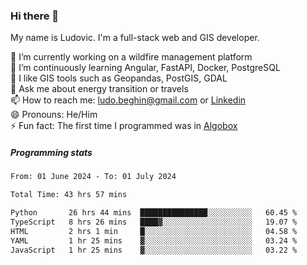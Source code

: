 ### Hi there 👋

My name is Ludovic. I'm a full-stack web and GIS developer.

 🔭 I’m currently working on a wildfire management platform<br/>
 🌱 I’m continuously learning Angular, FastAPI, Docker, PostgreSQL<br/>
 👯 I like GIS tools such as Geopandas, PostGIS, GDAL<br/>
 💬 Ask me about energy transition or travels<br/>
 📫 How to reach me: ludo.beghin@gmail.com or [Linkedin](https://www.linkedin.com/in/ludovic-beghin/)<br/>
 😄 Pronouns: He/Him<br/>
 ⚡ Fun fact: The first time I programmed was in [Algobox](https://fr.wikipedia.org/wiki/Algobox)<br/>

##### Programming stats
<!--START_SECTION:waka-->

```txt
From: 01 June 2024 - To: 01 July 2024

Total Time: 43 hrs 57 mins

Python       26 hrs 44 mins  ███████████████░░░░░░░░░░   60.45 %
TypeScript   8 hrs 26 mins   ████▓░░░░░░░░░░░░░░░░░░░░   19.07 %
HTML         2 hrs 1 min     █░░░░░░░░░░░░░░░░░░░░░░░░   04.58 %
YAML         1 hr 25 mins    ▓░░░░░░░░░░░░░░░░░░░░░░░░   03.24 %
JavaScript   1 hr 25 mins    ▓░░░░░░░░░░░░░░░░░░░░░░░░   03.22 %
```

<!--END_SECTION:waka-->
